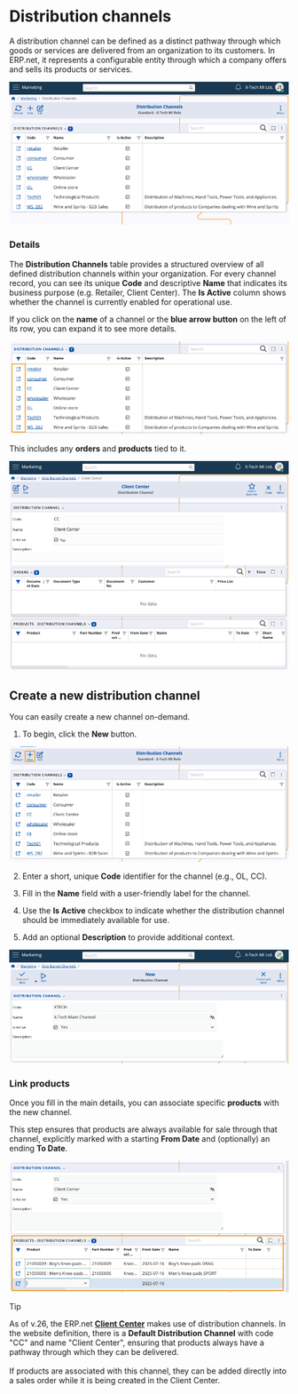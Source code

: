 # Distribution channels

A distribution channel can be defined as a distinct pathway through which goods or services are delivered from an organization to its customers. In ERP.net, it represents a configurable entity through which a company offers and sells its products or services. 

![pictures](pictures/distribution_channels.png)

### Details

The **Distribution Channels** table provides a structured overview of all defined distribution channels within your organization. For every channel record, you can see its unique **Code** and descriptive **Name** that indicates its business purpose (e.g. Retailer, Client Center). The **Is Active** column shows whether the channel is currently enabled for operational use. 

If you click on the **name** of a channel or the **blue arrow button** on the left of its row, you can expand it to see more details.

![pictures](pictures/expand_details.png)

This includes any **orders** and **products** tied to it.

![pictures](pictures/channel_details.png)

## Create a new distribution channel

You can easily create a new channel on-demand. 

1. To begin, click the **New** button.

  ![pictures](pictures/new_channel_add.png)

2. Enter a short, unique **Code** identifier for the channel (e.g., OL, CC). 

3. Fill in the **Name** field with a user-friendly label for the channel.

4. Use the **Is Active** checkbox to indicate whether the distribution channel should be immediately available for use.

5. Add an optional **Description** to provide additional context.

  ![pictures](pictures/new_channel_create.png)

### Link products

Once you fill in the main details, you can associate specific **products** with the new channel. 

This step ensures that products are always available for sale through that channel, explicitly marked with a starting **From Date** and (optionally) an ending **To Date**.

![pictures](pictures/channel_products_add.png)

> [!Tip]
>
> As of v.26, the ERP.net **[Client Center](/modules/crm/clientcenter/index.md)** makes use of distribution channels. In the website definition, there is a **Default Distribution Channel** with code "CC" and name "Client Center", ensuring that products always have a pathway through which they can be delivered. <br> <br>
> If products are associated with this channel, they can be added directly into a sales order while it is being created in the Client Center. 


  

